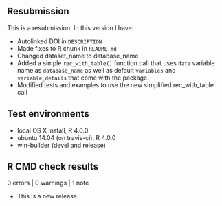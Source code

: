 ## Resubmission

This is a resubmission. In this version I have:
* Autolinked DOI in `DESCRIPTION`
* Made fixes to R chunk in `README.md` 
* Changed dataset_name to database_name
* Added a simple `rec_with_table()` function call that uses `data` variable name 
as `database_name` as well as default `variables` and `variable_details` that
come  with the package.
* Modified tests and examples to use the new simplified rec_with_table call

## Test environments
* local OS X install, R 4.0.0
* ubuntu 14.04 (on travis-ci), R 4.0.0
* win-builder (devel and release)

## R CMD check results

0 errors | 0 warnings | 1 note

* This is a new release.

